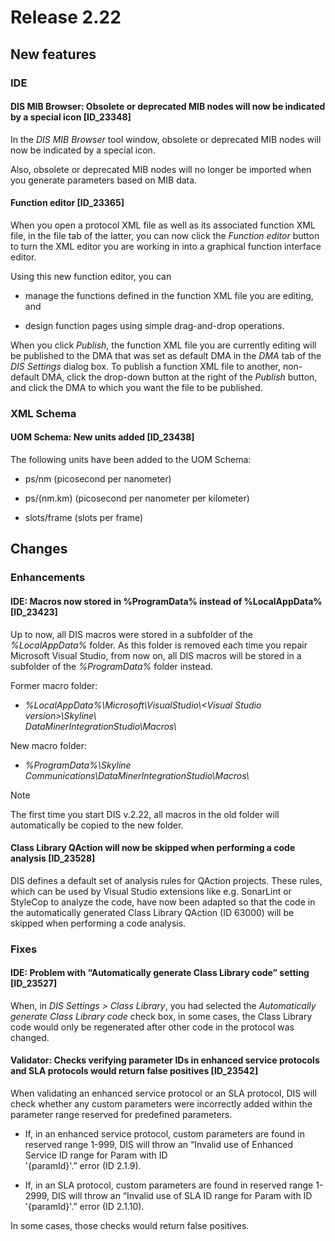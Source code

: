 # Release 2.22

## New features

### IDE

#### DIS MIB Browser: Obsolete or deprecated MIB nodes will now be indicated by a special icon \[ID_23348\]

In the *DIS MIB Browser* tool window, obsolete or deprecated MIB nodes will now be indicated by a special icon.

Also, obsolete or deprecated MIB nodes will no longer be imported when you generate parameters based on MIB data.

#### Function editor \[ID_23365\]

When you open a protocol XML file as well as its associated function XML file, in the file tab of the latter, you can now click the *Function editor* button to turn the XML editor you are working in into a graphical function interface editor.

Using this new function editor, you can

- manage the functions defined in the function XML file you are editing, and

- design function pages using simple drag-and-drop operations.

When you click *Publish*, the function XML file you are currently editing will be published to the DMA that was set as default DMA in the *DMA* tab of the *DIS Settings* dialog box. To publish a function XML file to another, non-default DMA, click the drop-down button at the right of the *Publish* button, and click the DMA to which you want the file to be published.

### XML Schema

#### UOM Schema: New units added \[ID_23438\]

The following units have been added to the UOM Schema:

- ps/nm (picosecond per nanometer)

- ps/(nm.km) (picosecond per nanometer per kilometer)

- slots/frame (slots per frame)

## Changes

### Enhancements

#### IDE: Macros now stored in %ProgramData% instead of %LocalAppData% \[ID_23423\]

Up to now, all DIS macros were stored in a subfolder of the *%LocalAppData%* folder. As this folder is removed each time you repair Microsoft Visual Studio, from now on, all DIS macros will be stored in a subfolder of the *%ProgramData%* folder instead.

Former macro folder:

- *%LocalAppData%\\Microsoft\\VisualStudio\\\<Visual Studio version>\\Skyline\\<br>DataMinerIntegrationStudio\\Macros\\*

New macro folder:

- *%ProgramData%\\Skyline Communications\\DataMinerIntegrationStudio\\Macros\\*

> [!NOTE]
> The first time you start DIS v.2.22, all macros in the old folder will automatically be copied to the new folder.

#### Class Library QAction will now be skipped when performing a code analysis \[ID_23528\]

DIS defines a default set of analysis rules for QAction projects. These rules, which can be used by Visual Studio extensions like e.g. SonarLint or StyleCop to analyze the code, have now been adapted so that the code in the automatically generated Class Library QAction (ID 63000) will be skipped when performing a code analysis.

### Fixes

#### IDE: Problem with “Automatically generate Class Library code” setting \[ID_23527\]

When, in *DIS Settings \> Class Library*, you had selected the *Automatically generate Class Library code* check box, in some cases, the Class Library code would only be regenerated after other code in the protocol was changed.

#### Validator: Checks verifying parameter IDs in enhanced service protocols and SLA protocols would return false positives \[ID_23542\]

When validating an enhanced service protocol or an SLA protocol, DIS will check whether any custom parameters were incorrectly added within the parameter range reserved for predefined parameters.

- If, in an enhanced service protocol, custom parameters are found in reserved range 1-999, DIS will throw an “Invalid use of Enhanced Service ID range for Param with ID<br>'{paramId}'.” error (ID 2.1.9).

- If, in an SLA protocol, custom parameters are found in reserved range 1-2999, DIS will throw an “Invalid use of SLA ID range for Param with ID '{paramId}'.” error (ID 2.1.10).

In some cases, those checks would return false positives.
